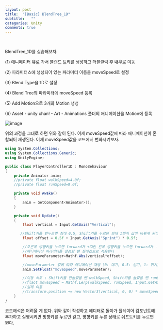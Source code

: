 ```yaml
---
layout: post
title:  "[Basic] BlendTree_1D"
subtitle:   ""
categories: Unity
comments: true
---
```


<br>

 BlendTree_1D를 실습해보자.

(1) 애니메이터 뷰로 가서 블랜드 트리를 생성하고 더블클릭 후 내부로 이동

(2) 파라미터스에 생성되어 있는 파라미터 이름을 moveSpeed로 설정

(3) Blend Type을 1D로 설정

(4) Blend Tree의 파라미터에 moveSpeed 등록

(5) Add Motion으로 3개의 Motion 생성

(6) Asset - unity chan! - Art  - Animations 폴더의 애니메이션을 Motion에 등록

![image](https://user-images.githubusercontent.com/101051124/159108725-6750d1f6-0294-4d75-8b74-67ecc1788d7f.png)

위의 과정을 그대로 하면 위와 같이 된다. 이제 moveSpeed값에 따라 애니메이션이 혼합되어 재생된다. 이제 moveSpeed값을 코드에서 변화시켜보자.

```csharp
using System.Collections;
using System.Collections.Generic;
using UnityEngine;

public class PlayerController1D : MonoBehaviour
{
    private Animator anim;
    //private float walkSpeed=4.0f;
    //private float runSpeed=8.0f;

    private void Awake()
    {
        anim = GetComponent<Animator>();
    }

    private void Update()
    {
        float vertical = Input.GetAxis("Vertical");

       //Shift키를 안누르면 최대 0.5, Shift키를 누르면 최대 1까지 값이 바뀌게 된다
        float offset = 0.5f + Input.GetAxis("Sprint") * 0.5f;

        //오른쪽 방향키를 누르면 forward가 +지만 왼쪽 방향키를 누르면 forward가 -이기 때문에
        //애니메이션 파라미터를 설정할 땐 절대값으로 적용한다
        float moveParameter=Mathf.Abs(vertical*offset);

        //moveParameter 값에 따라 애니메이션 재생 (0: 대기, 0.5: 걷기, 1: 뛰기)
        anim.SetFloat("moveSpeed",moveParameter);

        //이동 속도 : Shift키를 안눌렀을 땐 walkSpeed, Shift키를 눌렀을 땐 runSpeed값이 moveSpeed에 저장
        //flaot moveSpeed = Mathf.Lerp(walkSpeed, runSpeed, Input.GetAxis("Sprint"));
        //실제 이동
        //transform.position += new Vector3(vertical, 0, 0) * moveSpeed * Time.deltaTime;
    }
}
```

코드해석은 어려울 게 없다. 위와 같이 작성하고 에디터로 돌아가 플레이어 컴포넌트에 추가하고 실행시키면 방향키를 누르면 걷고, 방향키를 누른 상태로 쉬프트키를 누르면 뛴다.

